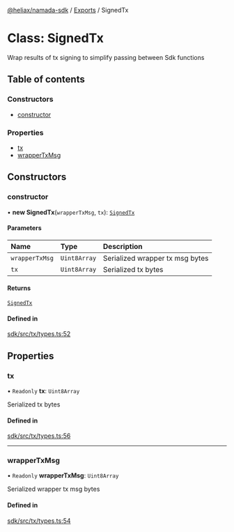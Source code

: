 [@heliax/namada-sdk](../README.md) / [Exports](../modules.md) / SignedTx

# Class: SignedTx

Wrap results of tx signing to simplify passing between Sdk functions

## Table of contents

### Constructors

- [constructor](SignedTx.md#constructor)

### Properties

- [tx](SignedTx.md#tx)
- [wrapperTxMsg](SignedTx.md#wrappertxmsg)

## Constructors

### constructor

• **new SignedTx**(`wrapperTxMsg`, `tx`): [`SignedTx`](SignedTx.md)

#### Parameters

| Name | Type | Description |
| :------ | :------ | :------ |
| `wrapperTxMsg` | `Uint8Array` | Serialized wrapper tx msg bytes |
| `tx` | `Uint8Array` | Serialized tx bytes |

#### Returns

[`SignedTx`](SignedTx.md)

#### Defined in

[sdk/src/tx/types.ts:52](https://github.com/anoma/namada-interface/blob/12a1c5c6/packages/sdk/src/tx/types.ts#L52)

## Properties

### tx

• `Readonly` **tx**: `Uint8Array`

Serialized tx bytes

#### Defined in

[sdk/src/tx/types.ts:56](https://github.com/anoma/namada-interface/blob/12a1c5c6/packages/sdk/src/tx/types.ts#L56)

___

### wrapperTxMsg

• `Readonly` **wrapperTxMsg**: `Uint8Array`

Serialized wrapper tx msg bytes

#### Defined in

[sdk/src/tx/types.ts:54](https://github.com/anoma/namada-interface/blob/12a1c5c6/packages/sdk/src/tx/types.ts#L54)
